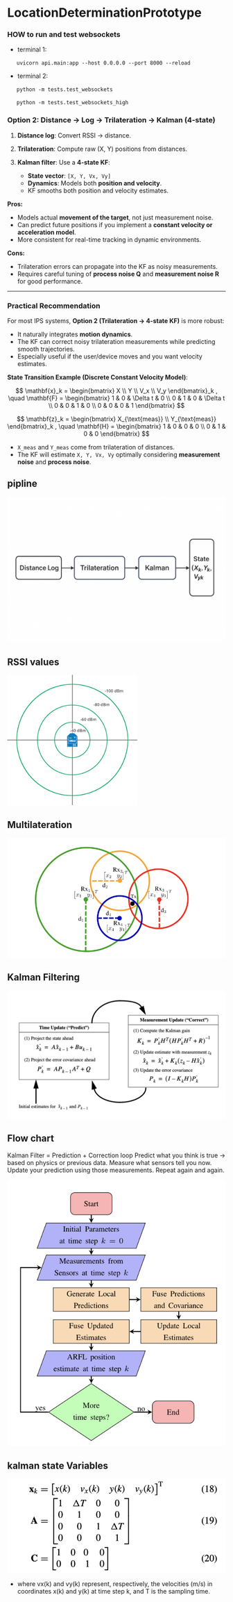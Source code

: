 # LocationDeterminationPrototype

### HOW to run and test websockets

+ terminal 1:

```
   uvicorn api.main:app --host 0.0.0.0 --port 8000 --reload
```

+ terminal 2:

```
   python -m tests.test_websockets     
```

```
   python -m tests.test_websockets_high      
```

### **Option 2: Distance → Log → Trilateration → Kalman (4-state)**

1. **Distance log**: Convert RSSI → distance.
2. **Trilateration**: Compute raw (X, Y) positions from distances.
3. **Kalman filter**: Use a **4-state KF**:

   * **State vector**: `[X, Y, Vx, Vy]`
   * **Dynamics**: Models both **position and velocity**.
   * KF smooths both position and velocity estimates.

**Pros:**

* Models actual **movement of the target**, not just measurement noise.
* Can predict future positions if you implement a **constant velocity or acceleration model**.
* More consistent for real-time tracking in dynamic environments.

**Cons:**

* Trilateration errors can propagate into the KF as noisy measurements.
* Requires careful tuning of **process noise Q** and **measurement noise R** for good performance.

---

### **Practical Recommendation**

For most IPS systems, **Option 2 (Trilateration → 4-state KF)** is more robust:

* It naturally integrates **motion dynamics**.
* The KF can correct noisy trilateration measurements while predicting smooth trajectories.
* Especially useful if the user/device moves and you want velocity estimates.

**State Transition Example (Discrete Constant Velocity Model)**:

$$
\mathbf{x}_k = 
\begin{bmatrix} X \\ Y \\ V_x \\ V_y \end{bmatrix}_k
, \quad
\mathbf{F} =
\begin{bmatrix}
1 & 0 & \Delta t & 0 \\
0 & 1 & 0 & \Delta t \\
0 & 0 & 1 & 0 \\
0 & 0 & 0 & 1
\end{bmatrix}
$$

$$
\mathbf{z}_k = 
\begin{bmatrix} X_{\text{meas}} \\ Y_{\text{meas}} \end{bmatrix}_k
, \quad
\mathbf{H} =
\begin{bmatrix} 1 & 0 & 0 & 0 \\ 0 & 1 & 0 & 0 \end{bmatrix}
$$

* `X_meas` and `Y_meas` come from trilateration of distances.
* The KF will estimate `X, Y, Vx, Vy` optimally considering **measurement noise** and **process noise**.


## pipline
![alt text](<pipline.png>)

## RSSI values

![alt text](values_rssi.png)

## Multilateration
![alt text](Multilateration.png)

## Kalman Filtering
![alt text](kalman.png)

## Flow chart

Kalman Filter = Prediction + Correction loop
Predict what you think is true → based on physics or previous data.
Measure what sensors tell you now.
Update your prediction using those measurements.
Repeat again and again.

![alt text](Flowchart.png)

## kalman state Variables 
![alt text](state.png)
+ where vx(k) and vy(k) represent, respectively, the velocities
(m/s) in coordinates x(k) and y(k) at time step k, and T is
the sampling time.
